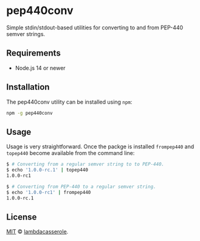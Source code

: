 # pep440conv
Simple stdin/stdout-based utilities for converting to and from PEP-440 semver strings.

## Requirements

- Node.js 14 or newer

## Installation

The pep440conv utility can be installed using `npm`:

```sh
npm -g pep440conv
```

## Usage

Usage is very straightforward. Once the packge is installed `frompep440` and `topep440` become available from the
command line:

```bash
$ # Converting from a regular semver string to to PEP-440.
$ echo '1.0.0-rc.1' | topep440
1.0.0-rc1

$ # Converting from PEP-440 to a regular semver string.
$ echo '1.0.0-rc1' | frompep440
1.0.0-rc.1
```

## License

[MIT](LICENSE) © [lambdacasserole](https://github.com/lambdacasserole).
